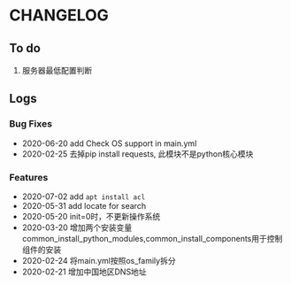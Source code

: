 # CHANGELOG

## To do

1. 服务器最低配置判断

## Logs

### Bug Fixes

* 2020-06-20  add Check OS support in main.yml
* 2020-02-25  去掉pip install requests, 此模块不是python核心模块

### Features

* 2020-07-02  add `apt install acl`
* 2020-05-31  add locate for search
* 2020-05-20  init=0时，不更新操作系统
* 2020-03-20  增加两个安装变量common_install_python_modules,common_install_components用于控制组件的安装
* 2020-02-24  将main.yml按照os_family拆分
* 2020-02-21  增加中国地区DNS地址
